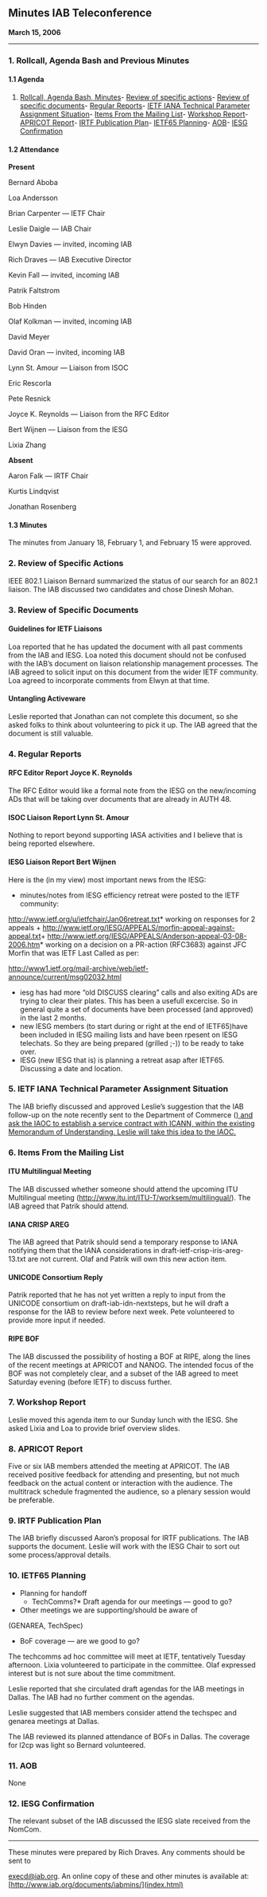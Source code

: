 
Minutes 
IAB Teleconference
---------------------------


**March 15, 2006**




---


### 1. Rollcall, Agenda Bash and Previous Minutes


#### 1.1 Agenda


1. [Rollcall, Agenda Bash, Minutes](#1)- [Review of specific actions](#2)- [Review of specific documents](#3)- [Regular Reports](#4)- [IETF IANA Technical Parameter Assignment Situation](#5)- [Items From the Mailing List](#6)- [Workshop Report](#7)- [APRICOT Report](#8)- [IRTF Publication Plan](#9)- [IETF65 Planning](#10)- [AOB](#11)- [IESG Confirmation](#12)


#### 1.2 Attendance


**Present**  

Bernard Aboba  

Loa Andersson  

Brian Carpenter — IETF Chair  

Leslie Daigle — IAB Chair  

Elwyn Davies — invited, incoming IAB  

Rich Draves — IAB Executive Director  

Kevin Fall — invited, incoming IAB  

Patrik Faltstrom  

Bob Hinden  

Olaf Kolkman — invited, incoming IAB  

David Meyer  

David Oran — invited, incoming IAB  

Lynn St. Amour — Liaison from ISOC  

Eric Rescorla  

Pete Resnick  

Joyce K. Reynolds — Liaison from the RFC Editor  

Bert Wijnen — Liaison from the IESG  

Lixia Zhang


**Absent**  

Aaron Falk — IRTF Chair  

Kurtis Lindqvist  

Jonathan Rosenberg


#### 1.3 Minutes


The minutes from January 18, February 1, and February 15 were approved.


### 2. Review of Specific Actions


IEEE 802.1 Liaison Bernard summarized the status of our search for an 802.1 liaison. The IAB discussed two candidates and chose Dinesh Mohan.


### 3. Review of Specific Documents


#### Guidelines for IETF Liaisons


Loa reported that he has updated the document with all past comments from the IAB and IESG. Loa noted this document should not be confused with the IAB’s document on liaison relationship management processes. The IAB agreed to solicit input on this document from the wider IETF community. Loa agreed to incorporate comments from Elwyn at that time.


#### Untangling Activeware


Leslie reported that Jonathan can not complete this document, so she asked folks to think about volunteering to pick it up. The IAB agreed that the document is still valuable.


### 4. Regular Reports


#### RFC Editor Report Joyce K. Reynolds


The RFC Editor would like a formal note from the IESG on the new/incoming ADs that will be taking over documents that are already in AUTH 48.


#### ISOC Liaison Report Lynn St. Amour


Nothing to report beyond supporting IASA activities and I believe that is being reported elsewhere.


#### IESG Liaison Report Bert Wijnen


Here is the (in my view) most important news from the IESG:


* minutes/notes from IESG efficiency retreat were posted to the IETF community:  

<http://www.ietf.org/u/ietfchair/Jan06retreat.txt>* working on responses for 2 appeals
	+ <http://www.ietf.org/IESG/APPEALS/morfin-appeal-against-appeal.txt>+ <http://www.ietf.org/IESG/APPEALS/Anderson-appeal-03-08-2006.htm>* working on a decision on a PR-action (RFC3683) against JFC Morfin that was IETF Last Called as per:  

<http://www1.ietf.org/mail-archive/web/ietf-announce/current/msg02032.html>


* iesg has had more “old DISCUSS clearing” calls and also exiting ADs are trying to clear their plates. This has been a usefull excercise. So in general quite a set of documents have been processed (and approved) in the last 2 months.
* new IESG members (to start during or right at the end of IETF65)have been included in IESG mailing lists and have been rpesent on IESG telechats. So they are being prepared (grilled ;-)) to be ready to take over.
* IESG (new IESG that is) is planning a retreat asap after IETF65. Discussing a date and location.


### 5. IETF IANA Technical Parameter Assignment Situation


The IAB briefly discussed and approved Leslie’s suggestion that the IAB follow-up on the note recently sent to the Department of Commerce ([) and ask the IAOC to establish a service contract with ICANN, within the existing Memorandum of Understanding. Leslie will take this idea to the IAOC.](https://www.iab.org/documents/correspondence/IANA-2006/IAB-RFI-Input.pdf)


### 6. Items From the Mailing List


#### ITU Multilingual Meeting


The IAB discussed whether someone should attend the upcoming ITU Multilingual meeting (http://www.itu.int/ITU-T/worksem/multilingual/). The IAB agreed that Patrik should attend.


#### IANA CRISP AREG


The IAB agreed that Patrik should send a temporary response to IANA notifying them that the IANA considerations in draft-ietf-crisp-iris-areg-13.txt are not current. Olaf and Patrik will own this new action item.


#### UNICODE Consortium Reply


Patrik reported that he has not yet written a reply to input from the UNICODE consortium on draft-iab-idn-nextsteps, but he will draft a response for the IAB to review before next week. Pete volunteered to provide more input if needed.


#### RIPE BOF


The IAB discussed the possibility of hosting a BOF at RIPE, along the lines of the recent meetings at APRICOT and NANOG. The intended focus of the BOF was not completely clear, and a subset of the IAB agreed to meet Saturday evening (before IETF) to discuss further.


### 7. Workshop Report


Leslie moved this agenda item to our Sunday lunch with the IESG. She asked Lixia and Loa to provide brief overview slides.


### 8. APRICOT Report


Five or six IAB members attended the meeting at APRICOT. The IAB received positive feedback for attending and presenting, but not much feedback on the actual content or interaction with the audience. The multitrack schedule fragmented the audience, so a plenary session would be preferable.


### 9. IRTF Publication Plan


The IAB briefly discussed Aaron’s proposal for IRTF publications. The IAB supports the document. Leslie will work with the IESG Chair to sort out some process/approval details.


### 10. IETF65 Planning


* Planning for handoff
	+ TechComms?* Draft agenda for our meetings — good to go?
* Other meetings we are supporting/should be aware of  

 (GENAREA, TechSpec)
* BoF coverage — are we good to go?


The techcomms ad hoc committee will meet at IETF, tentatively Tuesday afternoon. Lixia volunteered to participate in the committee. Olaf expressed interest but is not sure about the time commitment.


Leslie reported that she circulated draft agendas for the IAB meetings in Dallas. The IAB had no further comment on the agendas.


Leslie suggested that IAB members consider attend the techspec and genarea meetings at Dallas.


The IAB reviewed its planned attendance of BOFs in Dallas. The coverage for l2cp was light so Bernard volunteered.


### 11. AOB


None


### 12. IESG Confirmation


The relevant subset of the IAB discussed the IESG slate received from the NomCom.




---


These minutes were prepared by Rich Draves. Any comments should be sent to  

[execd@iab.org](mailto:execd@iab.org). An online copy of these and other minutes is available at:  [http://www.iab.org/documents/iabmins/](index.html)


